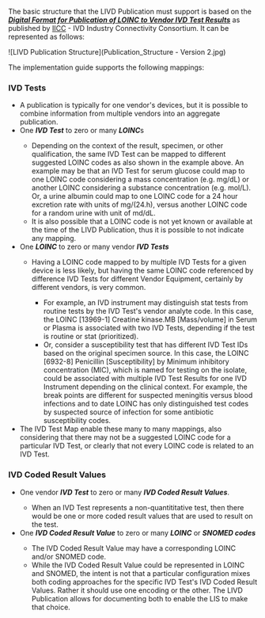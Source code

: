 The basic structure that the LIVD Publication must support is based on the **_[Digital Format for Publication of LOINC to Vendor IVD Test Results](http://ivdconnectivity.org/wp-content/uploads/delightful-downloads/2017/06/IICC_LIVD_Digital_Format_2017_06_01_R2.pdf)_** as published by [IICC](https://ivdconnectivity.org/) - IVD Industry Connectivity Consortium. It can be represented as follows:

![LIVD Publication Structure](Publication_Structure - Version 2.jpg)

The implementation guide supports the following mappings:

<h3> IVD Tests </h3>
<ul>
     <li> A publication is typically for one vendor's devices, but it is possible to combine information from multiple vendors into an aggregate publication.
     </li>
     <li> One <b><i>IVD Test</i></b> to zero or many <b><i>LOINC</i></b>s </li>
         <ul>
             <li> Depending on the context of the result, specimen, or other qualification, the same IVD Test can be mapped to different suggested LOINC codes as also shown in the example above.  An example may be that an IVD Test for serum glucose could map to one LOINC code considering a mass concentration (e.g. mg/dL) or another LOINC considering a substance concentration (e.g. mol/L). Or, a urine albumin could map to one LOINC code for a 24 hour excretion rate with units of mg/(24.h), versus another LOINC code for a random urine with unit of md/dL.</li>
             <li> It is also possible that a LOINC code is not yet known or available at the time of the LIVD Publication, thus it is possible to not indicate any mapping.</li>
         </ul>
     <li> One <b><i>LOINC</i></b> to zero or many vendor <b><i>IVD Tests</i></b></li>
         <ul>
             <li> Having a LOINC code mapped to by multiple IVD Tests for a given device is less likely, but having the same LOINC code referenced by difference IVD Tests for different Vendor Equipment, certainly by different vendors, is very common.</li>
                  <ul>
                     <li> For example, an IVD instrument may distinguish stat tests from routine tests by the IVD Test's vendor analyte code. In this case, the LOINC [13969-1] Creatine kinase.MB [Mass/volume] in Serum or Plasma is associated with two IVD Tests, depending if the test is routine or stat (prioritized).</li>
                     <li> Or, consider a susceptibility test that has different IVD Test IDs based on the original specimen source. In this case, the LOINC [6932-8] Penicillin [Susceptibility] by Minimum inhibitory concentration (MIC), which is named for testing on the isolate, could be associated with multiple IVD Test Results for one IVD Instrument depending on the clinical context. For example, the break points are different for suspected meningitis versus blood infections and to date LOINC has only distinguished test codes by suspected source of infection for some antibiotic susceptibility codes.</li>
                 </ul>
        </ul>
     <li> The IVD Test Map enable these many to many mappings, also considering that there may not be a suggested LOINC code for a particular IVD Test, or clearly that not every LOINC code is related to an IVD Test.</li>
</ul>

<h3> IVD Coded Result Values </h3>
<ul>
     <li> One vendor <b><i>IVD Test</i></b> to zero or many <b><i>IVD Coded Result Values</i></b>.</li>
          <ul>
                <li> When an IVD Test represents a non-quantititative test, then there would be one or more coded result values that are used to result on the test.</li>
          </ul>
     <li> One <b><i>IVD Coded Result Value</i></b> to zero or many <b><i>LOINC</i></b> or <b><i>SNOMED codes</i></b></li>
          <ul>
               <li> The IVD Coded Result Value may have a corresponding LOINC and/or SNOMED code.</li>
               <li> While the IVD Coded Result Value could be represented in LOINC and SNOMED, the intent is not that a particular configuration mixes both coding approaches for the specific IVD Test's IVD Coded Result Values.  Rather it should use one encoding or the other.  The LIVD Publication allows for documenting both to enable the LIS to make that choice.</li>
          </ul>
</ul>
